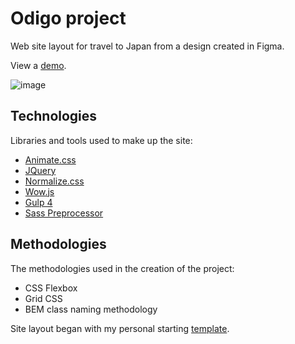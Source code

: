 # Odigo project
Web site layout for travel to Japan from a design created in Figma.

View a [demo](https://igor-muram.github.io/odigo/index.html).

![image](https://user-images.githubusercontent.com/54866075/133000913-70072238-bd13-4d21-903c-68eb6d6fe153.png)

## Technologies

Libraries and tools used to make up the site:

* [Animate.css](https://daneden.github.io/animate.css/)
* [JQuery](https://jquery.com)
* [Normalize.css](https://necolas.github.io/normalize.css/)
* [Wow.js](https://wowjs.uk)
* [Gulp 4](https://gulpjs.com)
* [Sass Preprocessor](https://sass-scss.ru)

## Methodologies

The methodologies used in the creation of the project:

* CSS Flexbox
* Grid CSS
* BEM class naming methodology

Site layout began with my personal starting [template](https://igor-muram.github.io/webtemplate/index.html).
